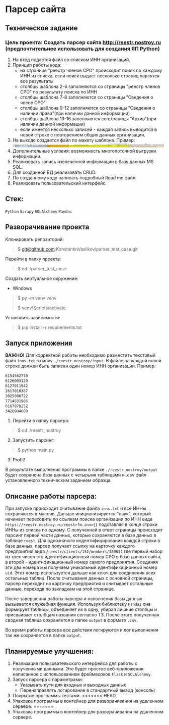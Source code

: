 # Парсер сайта

## Техническое задание
### Цель проекта: Создать парсер сайта http://reestr.nostroy.ru (предпочтительнее использовать для создания ЯП Python)
1. На вход подается файл со списком ИНН организаций.
2. Принцип работы кода:
   - на странице "реестр членов СРО" происходит поиск по каждому ИНН из списка, если поиск выдает несколько страниц парсятся все результаты
   - столбцы шаблона 2-6 заполняются со страницы "реестр членов СРО" по результату поиска по ИНН
   - столбцы шаблона 7-8 заполняются со страницы "Сведения о члене СРО"
   - столбцы шаблона 9-12 заполняются со страницы "Сведения о наличии права"(при наличии данной информации)
   - столбцы шаблона 13-16 заполняются со страницы "Архив"(при наличии данной информации)
   - если имеется несколько записей - каждая запись выводится в новой строке с повторением общих данных организации.
3. На выходе создается файл по макету шаблона. Пример: 
![img_1.png](static/img_1.png)
4. Дополнительные условия: возможность многопоточной выгрузки информации.
5. Реализовать запись извлеченной информации в базу данных MS SQL.
6. Для созданной БД реализовать CRUD.
7. По созданному коду написать подробный Read me файл.
8. Реализовать пользовательский интерфейс.

## Стек:
`Python` `Scrapy` `SQLAlchemy` `Pandas`

## Разворачивание проекта
Клонировать репозиторий:
> $ git@github.com:KonstantinVasilkov/parser_test_case.git

Перейти в папку проекта:
> $ cd ./parser_test_case

Создать виртуальное окружение:

- Windows

> $ py -m venv venv
>
> $ venv\Scripts\activate

Установить зависимости:
> $ pip install -r requirements.txt

## Запуск приложения

**ВАЖНО!**
Для корректной работы необходимо разместить текстовый файл `inns.txt` в 
папку `./reestr_nostroy/input`. В файле на каждой новой строке должен быть 
записан один номер ИНН 
организации. Пример:
```
6154562770
6126003120
6127011942
2617010387
3025006722
7714831966
6167078252
3428984080
```
1. Перейти в папку парсера:
> $ cd ./reestr_nostroy
2. Запустить парсинг:
> $ python main.py
3. Profit!

В результате выполнения программы в папке `./reestr_nostroy/output` будет 
сохранена база данных с четырьмя таблицами и .csv файл установленного 
техническим заданием образца.

## Описание работы парсера:
При запуске происходит считывание файла `inns.txt` и все ИННы сохраняются в 
массив. Дальше инициализируется "паук", который начинает переходить по 
ссылкам поиска организации по ИНН вида 
`https://reestr.nostroy.ru/reestr?m.inn={}` подставляя в конце строки ИННы 
из списка по одному. 
С полученной в ответ страницы происходит парсинг первой части данных, 
которые сохраняются в базе данных в таблице `reest`.
Для однозначого индентифицирования каждой строки в базе данных, парсер 
получает ссылку на карточку каждого предприятия вида 
`/reestr/clients/152/members/389634` где первый набор из трех чисел это 
идентификационный номер СРО в базе данных сайта, а второй - 
идентификационный номер самого предприятия. Соединяя эти два номера мы 
получаем уникальный идентификационный номер `uid`. Этот номер используется 
дальше как ключ для соединения всех остальных таблиц. После считывания 
данных с основной страницы, парсер переходит на карточку предприятия и 
считывает остальные данные, переходя по закладкам на этой странице. 

После завершения работы парсера и наполнения базы данных вызывается 
служебная функция. Используя библиотеку `Pandas` она формирует таблицы, 
объединяет их в одну, убирая лишние столбцы и присваивает столбцам названия 
согласно ТЗ. После этого полученная сводная таблица сохраняется в папке 
`output`  в формате `.csv`.

Во время работы парсера все действия логируются и лог выполнения 
так же сохраняется в папке `output`.

## Планируемые улучшения:
1. Реализация пользовательского интерфейса для работы с полученными данными.
Это будет простое веб-приложения написанное с использованием фреймворков 
   `Flask` и `SQLAlchemy`.
2. Запуск парсера с параметрами:
   - Указывать пути для входных и выходных данных
   - Перенаправлять логирование в стандартный вывод (консоль)
3. Покрытие программы тестами.
<<<<<<< HEAD
4. Упаковка программы в контейнер для разворачивания на удаленном сервере.
=======
4. Упаковка программы в контейнер для разворачивания на удаленном сервере.
